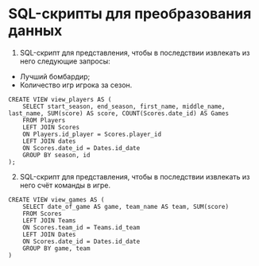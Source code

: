 # SQL-скрипты для преобразования данных

1. SQL-скрипт для представления, чтобы в последствии извлекать из него следующие запросы:

- Лучший бомбардир;
- Количество игр игрока за сезон.

```
CREATE VIEW view_players AS (
	SELECT start_season, end_season, first_name, middle_name, last_name, SUM(score) AS score, COUNT(Scores.date_id) AS Games
	FROM Players
	LEFT JOIN Scores
	ON Players.id_player = Scores.player_id 
	LEFT JOIN dates
	ON Scores.date_id = Dates.id_date 
	GROUP BY season, id
);
```

2. SQL-скрипт для представления, чтобы в последствии извлекать из него счёт команды в игре.

```
CREATE VIEW view_games AS (
	SELECT date_of_game AS game, team_name AS team, SUM(score)
	FROM Scores
	LEFT JOIN Teams
	ON Scores.team_id = Teams.id_team
	LEFT JOIN Dates
	ON Scores.date_id = Dates.id_date
	GROUP BY game, team
)
```
